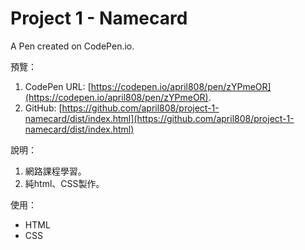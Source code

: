 # Project 1 - Namecard

A Pen created on CodePen.io.

預覽：

1. CodePen URL: [https://codepen.io/april808/pen/zYPmeOR](https://codepen.io/april808/pen/zYPmeOR).
1. GitHub: [https://github.com/april808/project-1-namecard/dist/index.html](https://github.com/april808/project-1-namecard/dist/index.html)


說明：

1. 網路課程學習。
1. 純html、CSS製作。

使用：

- HTML
- CSS